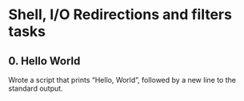 # Shell, I/O Redirections and filters tasks

## 0. Hello World

Wrote a script that prints “Hello, World”, followed by a new line to the standard output.